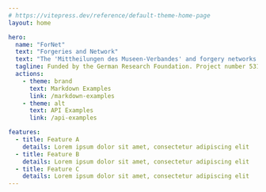 ```yaml
---
# https://vitepress.dev/reference/default-theme-home-page
layout: home

hero:
  name: "ForNet"
  text: "Forgeries and Network"
  text: "The 'Mittheilungen des Museen-Verbandes' and forgery networks in the 20th century"
  tagline: Funded by the German Research Foundation. Project number 531800604.
  actions:
    - theme: brand
      text: Markdown Examples
      link: /markdown-examples
    - theme: alt
      text: API Examples
      link: /api-examples

features:
  - title: Feature A
    details: Lorem ipsum dolor sit amet, consectetur adipiscing elit
  - title: Feature B
    details: Lorem ipsum dolor sit amet, consectetur adipiscing elit
  - title: Feature C
    details: Lorem ipsum dolor sit amet, consectetur adipiscing elit
---
```


